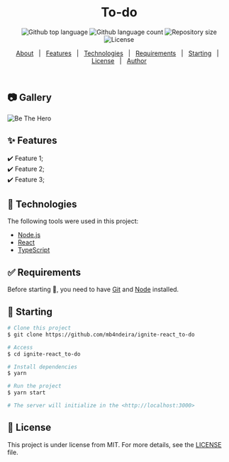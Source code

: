 </div>

<h1 align="center">To-do</h1>

<p align="center">
  <img alt="Github top language" src="https://img.shields.io/github/languages/top/mb4ndeira/ignite-react_to-do">

  <img alt="Github language count" src="https://img.shields.io/github/languages/count/mb4ndeira/ignite-react_to-do">

  <img alt="Repository size" src="https://img.shields.io/github/repo-size/mb4ndeira/ignite-react_to-do">

  <img alt="License" src="https://img.shields.io/github/license/mb4ndeira/ignite-react_to-do">
</p>

<!-- Status -->

<!-- <h4 align="center"> 
	🚧  To Do 🚀 Under construction...  🚧
</h4> 

<hr> -->

<p align="center">
  <a href="#dart-about">About</a> &#xa0; | &#xa0; 
  <a href="#sparkles-features">Features</a> &#xa0; | &#xa0;
  <a href="#rocket-technologies">Technologies</a> &#xa0; | &#xa0;
  <a href="#white_check_mark-requirements">Requirements</a> &#xa0; | &#xa0;
  <a href="#checkered_flag-starting">Starting</a> &#xa0; | &#xa0;
  <a href="#memo-license">License</a> &#xa0; | &#xa0;
  <a href="https://github.com/mb4ndeira" target="_blank">Author</a>
</p>

<br>

## 📷 Gallery ##

<img src="https://github.com/mb4ndeira/" alt="Be The Hero" />

## :sparkles: Features ##

:heavy_check_mark: Feature 1;\
:heavy_check_mark: Feature 2;\
:heavy_check_mark: Feature 3;

## :rocket: Technologies ##

The following tools were used in this project:

- [Node.js](https://nodejs.org/en/)
- [React](https://pt-br.reactjs.org/)
- [TypeScript](https://www.typescriptlang.org/)

## :white_check_mark: Requirements ##

Before starting :checkered_flag:, you need to have [Git](https://git-scm.com) and [Node](https://nodejs.org/en/) installed.

## :checkered_flag: Starting ##

```bash
# Clone this project
$ git clone https://github.com/mb4ndeira/ignite-react_to-do

# Access
$ cd ignite-react_to-do

# Install dependencies
$ yarn

# Run the project
$ yarn start

# The server will initialize in the <http://localhost:3000>
```

## :memo: License ##

This project is under license from MIT. For more details, see the [LICENSE](./LICENSE.md) file.

&#xa0;

